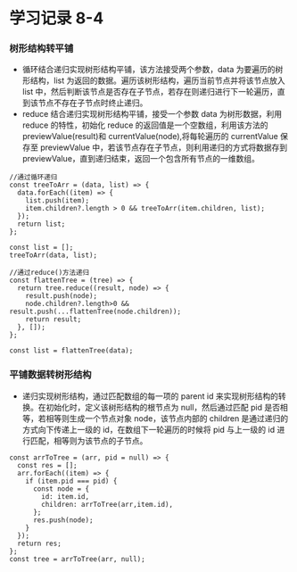 # 学习记录 8-4

### 树形结构转平铺

- 循环结合递归实现树形结构平铺，该方法接受两个参数，data 为要遍历的树形结构，list 为返回的数据。遍历该树形结构，遍历当前节点并将该节点放入 list 中，然后判断该节点是否存在子节点，若存在则递归进行下一轮遍历，直到该节点不存在子节点时终止递归。
- reduce 结合递归实现树形结构平铺，接受一个参数 data 为树形数据，利用 reduce 的特性，初始化 reduce 的返回值是一个空数组，利用该方法的 previewValue(result)和 currentValue(node),将每轮遍历的 currentValue 保存至 previewValue 中，若该节点存在子节点，则利用递归的方式将数据存到 previewValue，直到递归结束，返回一个包含所有节点的一维数组。

```
//通过循环递归
const treeToArr = (data, list) => {
  data.forEach((item) => {
    list.push(item);
    item.children?.length > 0 && treeToArr(item.children, list);
  });
  return list;
};

const list = [];
treeToArr(data, list);

//通过reduce()方法递归
const flattenTree = (tree) => {
  return tree.reduce((result, node) => {
    result.push(node);
    node.children?.length>0 && result.push(...flattenTree(node.children));
    return result;
  }, []);
};

const list = flattenTree(data);
```

### 平铺数据转树形结构

- 递归实现树形结构，通过匹配数组的每一项的 parent id 来实现树形结构的转换。在初始化时，定义该树形结构的根节点为 null，然后通过匹配 pid 是否相等，若相等则生成一个节点对象 node，该节点内部的 children 是通过递归的方式向下传递上一级的 id，在数组下一轮遍历的时候将 pid 与上一级的 id 进行匹配，相等则为该节点的子节点。

```
const arrToTree = (arr, pid = null) => {
  const res = [];
  arr.forEach((item) => {
    if (item.pid === pid) {
      const node = {
        id: item.id,
        children: arrToTree(arr,item.id),
      };
      res.push(node);
    }
  });
  return res;
};
const tree = arrToTree(arr, null);
```

